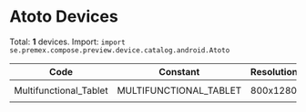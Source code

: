 # Atoto Devices

Total: **1** devices. Import: `import se.premex.compose.preview.device.catalog.android.Atoto`

| Code | Constant | Resolution | DPI | Compose Spec | Preview Usage |
|------|----------|------------|-----|-------------|---------------|
| Multifunctional_Tablet | MULTIFUNCTIONAL_TABLET | 800x1280 | 160 | `spec:width=800px,height=1280px,dpi=160` | `@Preview(device = Atoto.MULTIFUNCTIONAL_TABLET)` |

<!-- Generated automatically. Do not edit manually. -->
